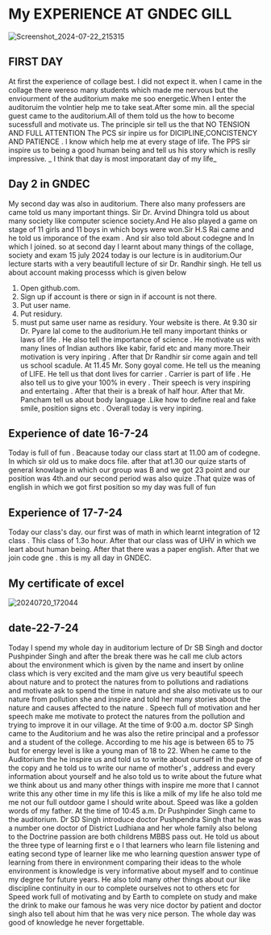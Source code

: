 # My EXPERIENCE AT GNDEC GILL
![Screenshot_2024-07-22_215315](https://github.com/user-attachments/assets/e8f7a490-4602-4226-ba2e-24f118a8792d)

## FIRST DAY
At first the experience of collage best. I did not expect it. when I came in the collage there wereso many students which made me nervous but the enviourment of the auditorium make me soo energetic.When I enter the auditoruim the volntier help me to take seat.After some min. all the special guest came to the auditorium.All of them told us the how to become sucessfull and motivate us. The principle sir tell us the that NO TENSION AND FULL ATTENTION The PCS sir inpire us for DICIPLINE,CONCISTENCY AND PATIENCE . I know which help me at every stage of life. The PPS sir inspire us to being a good human being and tell us his story which is reslly impressive. _ I think that day is most imporatant day of my life_

## Day 2 in GNDEC
My second day was also in auditorium. There also many professers are came told us many important things. Sir Dr. Arvind Dhingra told us about many society like computer science society.And He also played a game on stage of 11 girls and 11 boys in which boys were won.Sir H.S Rai came and he told us imporance of the exam . And sir also told about codegne and In which I joined. so at second day I learnt about many things of the collage, society and exam 15 july 2024 today is our lecture is in auditorium.Our lecture starts with a very beautifull lecture of sir Dr. Randhir singh. He tell us about account making processs which is given below

1. Open github.com.
2. Sign up if account is there or sign in if account is not there.
3. Put user name.
4. Put residury.
5. must put same user name as residury.
Your website is there. 
At 9.30 sir Dr. Pyare lal come to the auditorium.He tell many important thinks or laws of life . He also tell the importance of science . He motivate us with many lines of Indian authors like kabir, farid etc and many more.Their motivation is very inpiring . After that Dr Randhir sir come again and tell us school scadule. At 11.45 Mr. Sony goyal come. He tell us the meaning of LIFE. He tell us that dont lives for carrier . Carrier is part of life . He also tell us to give your 100% in every . Their speech is very inspiring and entertaing . After that their is a break of half hour. After that Mr. Pancham tell us about body language .Like how to define real and fake smile, position signs etc . Overall today is very inpiring.
## Experience of date 16-7-24
Today is full of fun . Beacause today our class start at 11.00 am of codegne. In which sir old us to make docs file. after that at1.30 our quize starts of general knowlage in which our group was B and we got 23 point and our position was 4th.and our second period was also quize .That quize was of english in which we got first position so my day was full of fun
## Experience of 17-7-24
Today our class's day. our first was of math in which learnt integration of 12 class . This class of 1.3o hour. After that our class was of UHV in which we leart about human being. After that there was a paper english. After that we join code gne . this is my all day in GNDEC.
## My certificate of excel

![20240720_172044](https://github.com/user-attachments/assets/b73741ba-6d37-4905-97ef-ef437ff040c2)
## date-22-7-24
Today I spend my whole day in auditorium lecture of Dr SB Singh and doctor Pushpinder Singh and after the break there was he call me club actors about the environment which is given by the name and insert by online class which is very excited and the mam give us very beautiful speech about nature and to protect the natures from to pollutions and radiations and motivate ask to spend the time in nature and she also motivate us to our nature from pollution she and inspire and told her many stories about the nature and causes affected to the nature . Speech full of motivation and her speech make me motivate  to protect the natures from the pollution and trying to improve it in our village.
At the time of 9:00 a.m. doctor SP Singh came to the Auditorium and he was also the retire principal and a professor and a student of the college. According to me his age is between 65 to 75 but for energy level is like a young man of 18 to 22. When he came to the Auditorium the he inspire us and told us to write about ourself in the page of the copy and he told us to write our name  of mother's , address and every information about yourself and he also told us to write about the  future what we think about us and many other things with inspire me more that I cannot write this any other time in my life this is like a milk of my life he also told me me not our full outdoor game I should write about. Speed was like a golden words of my father.
At the time of 10:45 a.m. Dr Pushpinder Singh came to the auditorium. Dr SD Singh introduce doctor Pushpendra Singh that he was a number one doctor of District Ludhiana and her whole family also belong to the Doctrine passion are both childrens MBBS pass out. He told us about the three type of learning first e o l that learners who learn file listening and eating second type of learner like me who learning question answer type of learning from there in environment comparing their ideas to the whole environment is knowledge is very informative about myself and to continue my degree for future years. He also told many other things about our like discipline continuity in our to complete ourselves not to others etc for Speed work full of motivating and by Earth to complete on study and make the drink to make our famous he was very nice doctor by patient and doctor singh also tell about him that he was very nice person. The whole day was good of knowledge he never forgettable.
